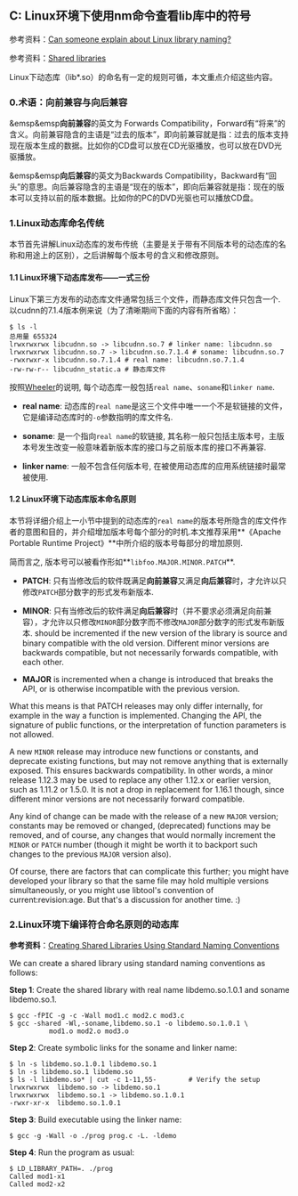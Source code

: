 ## C: Linux环境下使用nm命令查看lib库中的符号

参考资料：[Can someone explain about Linux library naming?](https://stackoverflow.com/questions/663209/can-someone-explain-about-linux-library-naming)

参考资料：[Shared libraries](http://man7.org/conf/lca2006/shared_libraries/index.html)

Linux下动态库（lib*.so）的命名有一定的规则可循，本文重点介绍这些内容。

### 0.术语：向前兼容与向后兼容

&emsp&emsp**向前兼容**的英文为 Forwards Compatibility，Forward有“将来”的含义。向前兼容隐含的主语是“过去的版本”，即向前兼容就是指：过去的版本支持现在版本生成的数据。比如你的CD盘可以放在CD光驱播放，也可以放在DVD光驱播放。

&emsp&emsp**向后兼容**的英文为Backwards Compatibility，Backward有“回头”的意思。向后兼容隐含的主语是“现在的版本”，即向后兼容就是指：现在的版本可以支持以前的版本数据。比如你的PC的DVD光驱也可以播放CD盘。
 
### 1.Linux动态库命名传统

本节首先讲解Linux动态库的发布传统（主要是关于带有不同版本号的动态库的名称和用途上的区别），之后讲解每个版本号的含义和修改原则。

#### 1.1 Linux环境下动态库发布——一式三份

Linux下第三方发布的动态库文件通常包括三个文件，而静态库文件只包含一个. 以cudnn的7.1.4版本例来说（为了清晰期间下面的内容有所省略）：

```shell
$ ls -l
总用量 655324
lrwxrwxrwx libcudnn.so -> libcudnn.so.7 # linker name: libcudnn.so
lrwxrwxrwx libcudnn.so.7 -> libcudnn.so.7.1.4 # soname: libcudnn.so.7
-rwxrwxr-x libcudnn.so.7.1.4 # real name: libcudnn.so.7.1.4
-rw-rw-r-- libcudnn_static.a # 静态库文件
```

按照[Wheeler](http://tldp.org/HOWTO/Program-Library-HOWTO/shared-libraries.html)的说明, 每个动态库一般包括`real name`、`soname`和`linker name`. 

* **real name**: 动态库的`real name`是这三个文件中唯一一个不是软链接的文件，它是编译动态库时的`-o`参数指明的库文件名. 

* **soname**: 是一个指向`real name`的软链接, 其名称一般只包括主版本号，主版本号发生改变一般意味着新版本库的接口与之前版本库的接口不再兼容. 

* **linker name**: 一般不包含任何版本号, 在被使用动态库的应用系统链接时最常被使用.

#### 1.2 Linux环境下动态库版本命名原则

本节将详细介绍上一小节中提到的动态库的`real name`的版本号所隐含的库文件作者的意图和目的，并介绍增加版本号每个部分的时机.本文推荐采用**《Apache Portable Runtime Project》**中所介绍的版本号每部分的增加原则.

简而言之, 版本号可以被看作形如**`libfoo.MAJOR.MINOR.PATCH`**.

* **PATCH**: 只有当修改后的软件既满足**向前兼容**又满足**向后兼容**时，才允许以只修改`PATCH`部分数字的形式发布新版本.

* **MINOR**: 只有当修改后的软件满足**向后兼容**时（并不要求必须满足向前兼容），才允许以只修改`MINOR`部分数字而不修改`MAJOR`部分数字的形式发布新版本. should be incremented if the new version of the library is source and binary compatible with the old version. Different minor versions are backwards compatible, but not necessarily forwards compatible, with each other.

* **MAJOR** is incremented when a change is introduced that breaks the API, or is otherwise incompatible with the previous version.

What this means is that PATCH releases may only differ internally, for example in the way a function is implemented. Changing the API, the signature of public functions, or the interpretation of function parameters is not allowed.

A new `MINOR` release may introduce new functions or constants, and deprecate existing functions, but may not remove anything that is externally exposed. This ensures backwards compatibility. In other words, a minor release 1.12.3 may be used to replace any other 1.12.x or earlier version, such as 1.11.2 or 1.5.0. It is not a drop in replacement for 1.16.1 though, since different minor versions are not necessarily forward compatible.

Any kind of change can be made with the release of a new `MAJOR` version; constants may be removed or changed, (deprecated) functions may be removed, and of course, any changes that would normally increment the `MINOR` or `PATCH` number (though it might be worth it to backport such changes to the previous `MAJOR` version also).

Of course, there are factors that can complicate this further; you might have developed your library so that the same file may hold multiple versions simultaneously, or you might use libtool's convention of current:revision:age. But that's a discussion for another time. :)

### 2.Linux环境下编译符合命名原则的动态库

**参考资料**：[Creating Shared Libraries Using Standard Naming Conventions](http://man7.org/conf/lca2006/shared_libraries/slide6.html)

We can create a shared library using standard naming conventions as follows:

**Step 1**: Create the shared library with real name libdemo.so.1.0.1 and soname libdemo.so.1.

```shell
$ gcc -fPIC -g -c -Wall mod1.c mod2.c mod3.c
$ gcc -shared -Wl,-soname,libdemo.so.1 -o libdemo.so.1.0.1 \
          mod1.o mod2.o mod3.o
```

**Step 2**: Create symbolic links for the soname and linker name:

```shell
$ ln -s libdemo.so.1.0.1 libdemo.so.1
$ ln -s libdemo.so.1 libdemo.so
$ ls -l libdemo.so* | cut -c 1-11,55-        # Verify the setup
lrwxrwxrwx  libdemo.so -> libdemo.so.1
lrwxrwxrwx  libdemo.so.1 -> libdemo.so.1.0.1
-rwxr-xr-x  libdemo.so.1.0.1
```

**Step 3**: Build executable using the linker name:

```shell
$ gcc -g -Wall -o ./prog prog.c -L. -ldemo
```

**Step 4**: Run the program as usual:

```shell
$ LD_LIBRARY_PATH=. ./prog
Called mod1-x1
Called mod2-x2
```

















